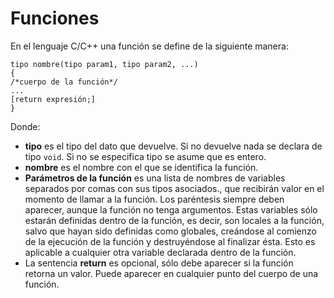 # Funciones
En el lenguaje C/C++ una función se define de la siguiente manera:
```
tipo nombre(tipo param1, tipo param2, ...)
{
/*cuerpo de la función*/
...
[return expresión;]
}
```
Donde:
- **tipo** es el tipo del dato que devuelve. Si no devuelve nada se declara de tipo ```void```. Si no se especifica tipo se asume que es entero.
- **nombre** es el nombre con el que se identifica la función.
- **Parámetros de la función** es una lista de nombres de variables separados por comas con sus tipos asociados., que recibirán valor en el momento de llamar a la función. Los paréntesis siempre deben aparecer, aunque la función no tenga argumentos. Estas variables sólo estarán definidas dentro de la función, es decir, son locales a la función, salvo que hayan sido definidas como globales, creándose al comienzo de la ejecución de la función y destruyéndose al finalizar ésta. Esto es aplicable a cualquier otra variable declarada dentro de la función.
- La sentencia **return** es opcional, sólo debe aparecer si la función retorna un valor. Puede aparecer en cualquier punto del cuerpo de una función.
